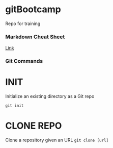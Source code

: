 # gitBootcamp
Repo for training



### Markdown Cheat Sheet
[Link](https://guides.github.com/pdfs/markdown-cheatsheet-online.pdf)


### Git Commands

# INIT
Initialize an existing directory as a Git repo

``` git init ```

# CLONE REPO
Clone a repository given an URL
``` git clone [url] ```

